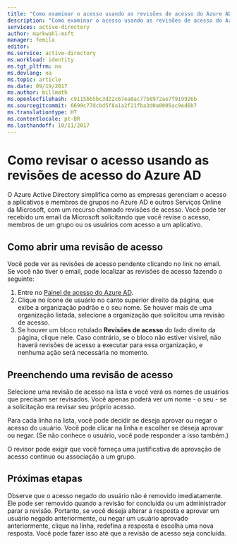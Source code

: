 ```yaml
---
title: "Como examinar o acesso usando as revisões de acesso do Azure AD | Microsoft Docs"
description: "Como examinar o acesso usando as revisões de acesso do Azure AD."
services: active-directory
author: markwahl-msft
manager: femila
editor: 
ms.service: active-directory
ms.workload: identity
ms.tgt_pltfrm: na
ms.devlang: na
ms.topic: article
ms.date: 09/19/2017
ms.author: billmath
ms.openlocfilehash: c9115bb5bc3d22c67ea0ac77b8972ae7f919926b
ms.sourcegitcommit: 6699c77dcbd5f8a1a2f21fba3d0a0005ac9ed6b7
ms.translationtype: HT
ms.contentlocale: pt-BR
ms.lasthandoff: 10/11/2017
---
```

# <a name="how-to-review-access-with-azure-ad-access-reviews"></a>Como revisar o acesso usando as revisões de acesso do Azure AD

O Azure Active Directory simplifica como as empresas gerenciam o acesso a aplicativos e membros de grupos no Azure AD e outros Serviços Online da Microsoft, com um recurso chamado revisões de acesso.  Você pode ter recebido um email da Microsoft solicitando que você revise o acesso, membros de um grupo ou os usuários com acesso a um aplicativo. 

## <a name="opening-an-access-review"></a>Como abrir uma revisão de acesso

Você pode ver as revisões de acesso pendente clicando no link no email.  Se você não tiver o email, pode localizar as revisões de acesso fazendo o seguinte:

1. Entre no [Painel de acesso do Azure AD](https://myapps.microsoft.com).
2. Clique no ícone de usuário no canto superior direito da página, que exibe a organização padrão e o seu nome. Se houver mais de uma organização listada, selecione a organização que solicitou uma revisão de acesso.
3. Se houver um bloco rotulado **Revisões de acesso** do lado direito da página, clique nele. Caso contrário, se o bloco não estiver visível, não haverá revisões de acesso a executar para essa organização, e nenhuma ação será necessária no momento.

## <a name="filling-out-an-access-review"></a>Preenchendo uma revisão de acesso

Selecione uma revisão de acesso na lista e você verá os nomes de usuários que precisam ser revisados.  Você apenas poderá ver um nome - o seu - se a solicitação era revisar seu próprio acesso.

Para cada linha na lista, você pode decidir se deseja aprovar ou negar o acesso do usuário. Você pode clicar na linha e escolher se deseja aprovar ou negar. (Se não conhece o usuário, você pode responder a isso também.)

O revisor pode exigir que você forneça uma justificativa de aprovação de acesso contínuo ou associação a um grupo.

## <a name="next-steps"></a>Próximas etapas

Observe que o acesso negado do usuário não é removido imediatamente. Ele pode ser removido quando a revisão for concluída ou um administrador parar a revisão. Portanto, se você deseja alterar a resposta e aprovar um usuário negado anteriormente, ou negar um usuário aprovado anteriormente, clique na linha, redefina a resposta e escolha uma nova resposta.  Você pode fazer isso até que a revisão de acesso seja concluída.



